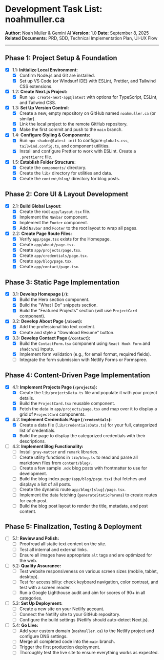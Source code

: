 # Development Task List: noahmuller.ca

**Author:** Noah Muller & Gemini AI
**Version:** 1.0
**Date:** September 8, 2025
**Related Documents:** PRD, SDD, Technical Implementation Plan, UI-UX Flow

---

## Phase 1: Project Setup & Foundation

- [x] 1.1: **Initialize Local Environment:**
  - [x] Confirm Node.js and Git are installed.
  - [x] Set up VS Code (or Windsurf IDE) with ESLint, Prettier, and Tailwind CSS extensions.
- [x] 1.2: **Create Next.js Project:**
  - [x] Run `npx create-next-app@latest` with options for TypeScript, ESLint, and Tailwind CSS.
- [x] 1.3: **Set Up Version Control:**
  - [x] Create a new, empty repository on GitHub named `noahmuller.ca` (or similar).
  - [x] Link the local project to the remote GitHub repository.
  - [x] Make the first commit and push to the `main` branch.
- [x] 1.4: **Configure Styling & Components:**
  - [x] Run `npx shadcn@latest init` to configure `globals.css`, `tailwind.config.ts`, and component utilities.
  - [x] Install and configure Prettier to work with ESLint. Create a `.prettierrc` file.
- [x] 1.5: **Establish Folder Structure:**
  - [x] Create the `components/` directory.
  - [x] Create the `lib/` directory for utilities and data.
  - [x] Create the `content/blog/` directory for blog posts.

## Phase 2: Core UI & Layout Development

- [x] 2.1: **Build Global Layout:**
  - [x] Create the root `app/layout.tsx` file.
  - [x] Implement the `Navbar` component.
  - [x] Implement the `Footer` component.
  - [x] Add `Navbar` and `Footer` to the root layout to wrap all pages.
- [x] 2.2: **Create Page Route Files:**
  - [x] Verify `app/page.tsx` exists for the Homepage.
  - [x] Create `app/about/page.tsx`.
  - [x] Create `app/projects/page.tsx`.
  - [x] Create `app/credentials/page.tsx`.
  - [x] Create `app/blog/page.tsx`.
  - [x] Create `app/contact/page.tsx`.

## Phase 3: Static Page Implementation

- [x] 3.1: **Develop Homepage (`/`):**
  - [x] Build the Hero section component.
  - [x] Build the "What I Do" snippets section.
  - [x] Build the "Featured Projects" section (will use `ProjectCard` component).
- [x] 3.2: **Develop About Page (`/about`):**
  - [x] Add the professional bio text content.
  - [x] Create and style a "Download Resume" button.
- [x] 3.3: **Develop Contact Page (`/contact`):**
  - [x] Build the `ContactForm.tsx` component using `React Hook Form` and `shadcn/ui` inputs.
  - [x] Implement form validation (e.g., for email format, required fields).
  - [ ] Integrate the form submission with Netlify Forms or Formspree.

## Phase 4: Content-Driven Page Implementation

- [x] 4.1: **Implement Projects Page (`/projects`):**
  - [x] Create the `lib/projectsData.ts` file and populate it with your project details.
  - [x] Build the `ProjectCard.tsx` reusable component.
  - [x] Fetch the data in `app/projects/page.tsx` and map over it to display a grid of `ProjectCard` components.
- [X] 4.2: **Implement Credentials Page (`/credentials`):**
  - [X] Create a data file (`lib/credentialsData.ts`) for your full, categorized list of credentials.
  - [X] Build the page to display the categorized credentials with their descriptions.
- [ ] 4.3: **Implement Blog Functionality:**
  - [ ] Install `gray-matter` and `remark` libraries.
  - [ ] Create utility functions in `lib/blog.ts` to read and parse all markdown files from `content/blog/`.
  - [ ] Create a few sample `.mdx` blog posts with frontmatter to use for development.
  - [ ] Build the blog index page (`app/blog/page.tsx`) that fetches and displays a list of all posts.
  - [ ] Create the dynamic route `app/blog/[slug]/page.tsx`.
  - [ ] Implement the data fetching (`generateStaticParams`) to create routes for each post.
  - [ ] Build the blog post layout to render the title, metadata, and post content.

## Phase 5: Finalization, Testing & Deployment

- [ ] 5.1: **Review and Polish:**
  - [ ] Proofread all static text content on the site.
  - [ ] Test all internal and external links.
  - [ ] Ensure all images have appropriate `alt` tags and are optimized for the web.
- [ ] 5.2: **Quality Assurance:**
  - [ ] Test website responsiveness on various screen sizes (mobile, tablet, desktop).
  - [ ] Test for accessibility: check keyboard navigation, color contrast, and test with a screen reader.
  - [ ] Run a Google Lighthouse audit and aim for scores of 90+ in all categories.
- [ ] 5.3: **Set Up Deployment:**
  - [ ] Create a new site on your Netlify account.
  - [ ] Connect the Netlify site to your GitHub repository.
  - [ ] Configure the build settings (Netlify should auto-detect Next.js).
- [ ] 5.4: **Go Live:**
  - [ ] Add your custom domain (`noahmuller.ca`) to the Netlify project and configure DNS settings.
  - [ ] Merge all completed code into the `main` branch.
  - [ ] Trigger the first production deployment.
  - [ ] Thoroughly test the live site to ensure everything works as expected.
